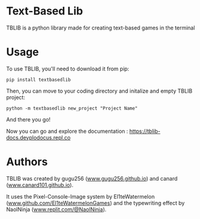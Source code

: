 # Text-Based Lib

TBLIB is a python library made for creating text-based games in the terminal

# Usage

To use TBLIB, you'll need to download it from pip:

`pip install textbasedlib`

Then, you can move to your coding directory and initalize and empty TBLIB project:

`python -m textbasedlib new_project "Project Name"`

And there you go!

Now you can go and explore the documentation : https://tblib-docs.devplodocus.repl.co

# Authors

TBLIB was created by gugu256 (www.gugu256.github.io) and canard (www.canard101.github.io). 

It  uses the Pixel-Console-Image system by El1teWatermelon (www.github.com/El1teWatermelonGames) and the typewriting effect by NaolNinja (www.replit.com/@NaolNinja).